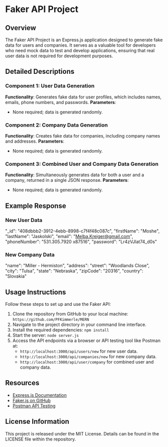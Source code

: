 
# Faker API Project

## Overview
The Faker API Project is an Express.js application designed to generate fake data for users and companies. It serves as a valuable tool for developers who need mock data to test and develop applications, ensuring that real user data is not required for development purposes.

## Detailed Descriptions
### Component 1: User Data Generation
**Functionality**: Generates fake data for user profiles, which includes names, emails, phone numbers, and passwords.
**Parameters**: 
- None required; data is generated randomly.

### Component 2: Company Data Generation
**Functionality**: Creates fake data for companies, including company names and addresses.
**Parameters**: 
- None required; data is generated randomly.

### Component 3: Combined User and Company Data Generation
**Functionality**: Simultaneously generates data for both a user and a company, returned in a single JSON response.
**Parameters**: 
- None required; data is generated randomly.

## Example Response

### New User Data
  "_id": "408dbbb2-3912-4ebb-8998-c7f4f48c087c",
  "firstName": "Moshe",
  "lastName": "Jaskolski",
  "email": "Melba.Kreiger@gmail.com",
  "phoneNumber": "531.305.7920 x87516",
  "password": "Lr4zVJlat74_d0s"

### New Company Data
  "name": "Miller - Hermiston",
  "address": 
    "street": "Woodlands Close",
    "city": "Tulsa",
    "state": "Nebraska",
    "zipCode": "20316",
    "country": "Slovakia"


## Usage Instructions
Follow these steps to set up and use the Faker API:
1. Clone the repository from GitHub to your local machine: `https://github.com/PFKimmerle/MERN`
2. Navigate to the project directory in your command line interface.
3. Install the required dependencies: `npm install`
4. Start the server: `node server.js`
5. Access the API endpoints via a browser or API testing tool like Postman at:
   - `http://localhost:3000/api/users/new` for new user data.
   - `http://localhost:3000/api/companies/new` for new company data.
   - `http://localhost:3000/api/user/company` for combined user and company data.

## Resources
- [Express.js Documentation](https://expressjs.com/)
- [Faker.js on GitHub](https://github.com/marak/Faker.js/)
- [Postman API Testing](https://www.postman.com/)

## License Information
This project is released under the MIT License. Details can be found in the LICENSE file within the repository.
